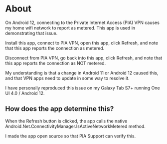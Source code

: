 # About
On Android 12, connecting to the Private Internet Access (PIA) VPN causes my home wifi network to report as metered. This app is used in demonstrating that issue.

Install this app, connect to PIA VPN, open this app, click Refresh, and note that this app reports the connection as metered.

Disconnect from PIA VPN, go back into this app, click Refresh, and note that this app reports the connection as NOT metered.

My understanding is that a change in Android 11 or Android 12 caused this, and that VPN apps need to update in some way to resolve it.

I have personally reproduced this issue on my Galaxy Tab S7+ running One UI 4.0 / Android 12.

## How does the app determine this?

When the Refresh button is clicked, the app calls the native Android.Net.ConnectivityManager.IsActiveNetworkMetered method.

I made the app open source so that PIA Support can verify this.
